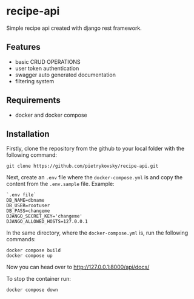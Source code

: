 # recipe-api
Simple recipe api created with django rest framework.

## Features
* basic CRUD OPERATIONS
* user token authentication
* swagger auto generated documentation
* filtering system

## Requirements
* docker and docker compose

## Installation
Firstly, clone the repository from the github to your local folder with the following command:
```
git clone https://github.com/pietrykovsky/recipe-api.git
```

Next, create an `.env` file where the `docker-compose.yml` is and copy the content from the `.env.sample` file. Example:
```
`.env file`
DB_NAME=dbname
DB_USER=rootuser
DB_PASS=changeme
DJANGO_SECRET_KEY='changeme'
DJANGO_ALLOWED_HOSTS=127.0.0.1
```

In the same directory, where the `docker-compose.yml` is, run the following commands:
```
docker compose build
docker compose up
```

Now you can head over to http://127.0.0.1:8000/api/docs/

To stop the container run:
```
docker compose down
```